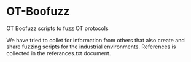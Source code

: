 # OT-Boofuzz
OT Boofuzz scripts to fuzz OT protocols 

We have tried to collet for information from others that also create and share fuzzing scripts for the industrial environments. References is collected in the referances.txt document.  
